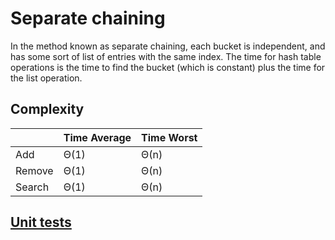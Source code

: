 # Separate chaining

In the method known as separate chaining, each bucket is independent, and has some sort of list of entries with the same index. The time for hash table operations is the time to find the bucket (which is constant) plus the time for the list operation.

## Complexity

|         | Time Average| Time Worst |
| ---     | ---         | ---        |
| Add     | Θ(1)        | Θ(n)       |
| Remove  | Θ(1)        | Θ(n)       |
| Search  | Θ(1)        | Θ(n)       |

## [Unit tests](https://github.com/EugeneBuryak/Practice/tree/master/DataStructures/UTs/Hash/HashTableSeparateChainingUTs.cs)
